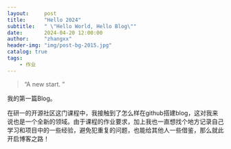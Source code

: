 ```yaml
---
layout:     post
title:      "Hello 2024"
subtitle:   " \"Hello World, Hello Blog\""
date:       2024-04-20 12:00:00
author:     "zhangxx"
header-img: "img/post-bg-2015.jpg"
catalog: true
tags:
    - 作业
---
```


> “A new start. ”


我的第一篇Blog。

在研一的开源社区这门课程中，我接触到了怎么样在github搭建blog，这对我来说也是一个全新的领域。由于课程的作业要求，加上我也一直想找个地方记录自己学习和项目中的一些经验，避免犯重复的问题，也能给其他人一些借鉴，那么就此开启博客之路！

